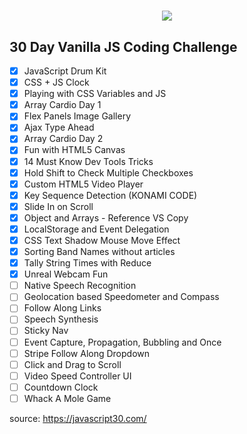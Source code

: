 # <p align="center"><img src="https://encrypted-tbn0.gstatic.com/images?q=tbn:ANd9GcQ55zm-9nUUIyXDAeyy-k8t2VffKjCLAKTRmPPWpPqruFsqxnpZRTLwdcMc3Rd9jh00jhs&usqp=CAU" /></p>
## 30 Day Vanilla JS Coding Challenge

- [x] JavaScript Drum Kit
- [x] CSS + JS Clock
- [x] Playing with CSS Variables and JS
- [x] Array Cardio Day 1
- [x] Flex Panels Image Gallery
- [x] Ajax Type Ahead
- [x] Array Cardio Day 2
- [x] Fun with HTML5 Canvas
- [x] 14 Must Know Dev Tools Tricks
- [x] Hold Shift to Check Multiple Checkboxes
- [x] Custom HTML5 Video Player
- [x] Key Sequence Detection (KONAMI CODE)
- [x] Slide In on Scroll
- [x] Object and Arrays - Reference VS Copy
- [x] LocalStorage and Event Delegation
- [x] CSS Text Shadow Mouse Move Effect
- [x] Sorting Band Names without articles
- [x] Tally String Times with Reduce
- [x] Unreal Webcam Fun
- [ ] Native Speech Recognition
- [ ] Geolocation based Speedometer and Compass
- [ ] Follow Along Links
- [ ] Speech Synthesis
- [ ] Sticky Nav
- [ ] Event Capture, Propagation, Bubbling and Once
- [ ] Stripe Follow Along Dropdown
- [ ] Click and Drag to Scroll
- [ ] Video Speed Controller UI
- [ ] Countdown Clock
- [ ] Whack A Mole Game

source: https://javascript30.com/
